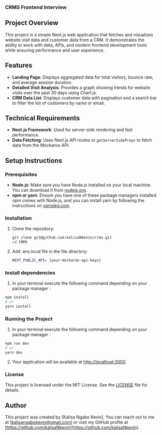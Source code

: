 ### CRMS Frontend Interview

## Project Overview

This project is a simple Next.js web application that fetches and visualizes website visit data and customer data from a CRM. It demonstrates the ability to work with data, APIs, and modern frontend development tools while ensuring performance and user experience.

## Features

- **Landing Page**: Displays aggregated data for total visitors, bounce rate, and average session duration.
- **Detailed Visit Analysis**: Provides a graph showing trends for website visits over the past 30 days using Chart.js.
- **CRM Data List**: Displays customer data with pagination and a search bar to filter the list of customers by name or email.

## Technical Requirements

- **Next.js Framework**: Used for server-side rendering and fast performance.
- **Data Fetching**: Uses Next.js API routes or `getServerSideProps` to fetch data from the Mockaroo API.

## Setup Instructions

### Prerequisites

- **Node.js**: Make sure you have Node.js installed on your local machine. You can download it from [nodejs.org](https://nodejs.org/).
- **npm or yarn**: Ensure you have one of these package managers installed. npm comes with Node.js, and you can install yarn by following the instructions on [yarnpkg.com](https://yarnpkg.com/).

### Installation

1. Clone the repository:
   ```bash
   git clone git@github.com:kalisaNkevin/crms.git
   cd CRMS
   ```
2. Add .env.local file in the file directory:
   ```bash
   NEXT_PUBLIC_API= (your-mockaroo-api-keys)
   ```

### Install dependencies

1. In your terminal execute the following command depending on your package manager :

```bash
npm install
# or
yarn install
```

### Running the Project

1. In your terminal execute the following command depending on your package manager :

```bash
npm run dev
# or
yarn dev
```

2. Your application will be available at <http://localhost:3000>.

### License

This project is licensed under the MIT License. See the [LICENSE](https://www.mit.edu/~amini/LICENSE.md) file for details.

## Author

This project was created by [Kalisa Ngabo Kevin]. You can reach out to me at [kalisangabokevin@gmail.com] or visit my GitHub profile at [https://github.com/kalisaNkevin](https://github.com/kalisaNkevin).
